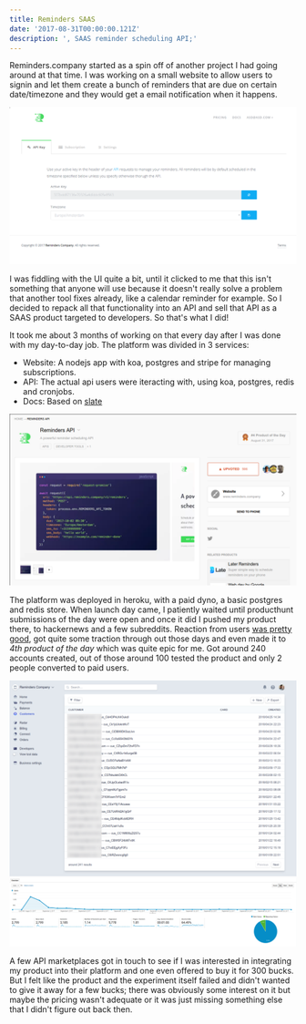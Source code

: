 ```yaml
---
title: Reminders SAAS
date: '2017-08-31T00:00:00.121Z'
description: ', SAAS reminder scheduling API;'
---
```


Reminders.company started as a spin off of another project I had going around at
that time. I was working on a small website to allow users to signin and let them create
a bunch of reminders that are due on certain date/timezone and they would get a
email notification when it happens.

![Shot](./shot3.png)

I was fiddling with the UI quite a bit, until it clicked to me that this isn't something
that anyone will use because it doesn't really solve a problem that another tool fixes
already, like a calendar reminder for example. So I decided to repack all that functionality
into an API and sell that API as a SAAS product targeted to developers. So that's what I did!

It took me about 3 months of working on that every day after I was done with my day-to-day
job. The platform was divided in 3 services:

* Website: A nodejs app with koa, postgres and stripe for managing subscriptions.
* API: The actual api users were iteracting with, using koa, postgres, redis and cronjobs.
* Docs: Based on [slate](https://github.com/lord/slate)

![PH](./product-hunt.png)

The platform was deployed in heroku, with a paid dyno, a basic postgres and redis store. When launch
day came, I patiently waited until producthunt submissions of the day were open and
once it did I pushed my product there, to hackernews and a few subreddits. Reaction from
users [was pretty good](https://www.producthunt.com/posts/reminders-api), got quite some traction through out those days and even made it to *4th product of the day*
which was quite epic for me. Got around 240 accounts created, out of those around 100
tested the product and only 2 people converted to paid users.

![Shot](./stripe.png)
![Shot](./analytics.png)

A few API marketplaces got in touch to see if I was interested in integrating my product
into their platform and one even offered to buy it for 300 bucks. But I felt like the
product and the experiment itself failed and didn't wanted to give it away for a few bucks;
there was obviously some interest on it but maybe the pricing wasn't adequate or it was
just missing something else that I didn't figure out back then.
